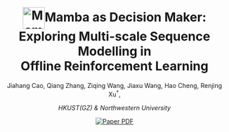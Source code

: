 <br />
<p align="center">
  <h1 align="center">
    <img src="path/to/your/image.png" alt="Mamba Logo" style="vertical-align: middle; width: 50px; height: auto;">Mamba as Decision Maker:<br />
            Exploring Multi-scale Sequence Modelling in <br />
    Offline Reinforcement Learning
</h1>
  <p align="center" >
    Jiahang Cao,
    Qiang Zhang,
    Ziqing Wang,
    Jiaxu Wang,
    Hao Cheng,
    Renjing Xu<sup>†</sup>,
  </p>
  <p align="center" >
    <em>HKUST(GZ) & Northwestern University </em> 
  </p>
  <p align="center">
    <a href='https://arxiv.org/abs/2309.09297'>
      <img src='https://img.shields.io/badge/Paper-PDF-red?style=flat&logo=arXiv&logoColor=red' alt='Paper PDF'>
    </a>
  </p>
</p>
